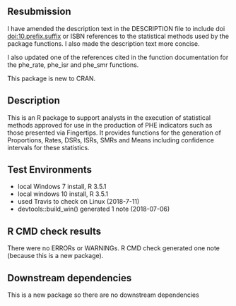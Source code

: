 
## Resubmission
I have amended the description text in the DESCRIPTION file to include doi 
<doi:10.prefix.suffix> or 
ISBN references to the statistical methods used by the package functions. 
I also made the description text more concise.

I also updated one of the references cited in the function documentation for 
the phe_rate, phe_isr and phe_smr functions.

This package is new to CRAN.

## Description
This is an R package to support analysts in the execution of statistical methods approved for
use in the production of PHE indicators such as those presented via Fingertips. It provides
functions for the generation of Proportions, Rates, DSRs, ISRs, SMRs and Means including
confidence intervals for these statistics.

## Test Environments
* local Windows 7 install, R 3.5.1
* local windows 10 install, R 3.5.1
* used Travis to check on Linux (2018-7-11)
* devtools::build_win() generated 1 note (2018-07-06)

## R CMD check results
There were no ERRORs or WARNINGs.
R CMD check generated one note (because this is a new package).

## Downstream dependencies
This is a new package so there are no downstream dependencies
